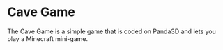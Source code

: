 # Cave Game

The Cave Game is a simple game that is coded on Panda3D and lets you play a Minecraft mini-game.
